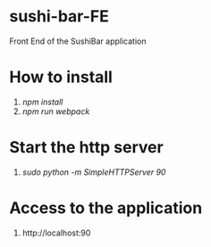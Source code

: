 # sushi-bar-FE
Front End of the SushiBar application

# How to install

1. *npm install*
1. *npm run webpack*


# Start the http server
1. *sudo python -m SimpleHTTPServer 90*


# Access to the application
1. http://localhost:90
